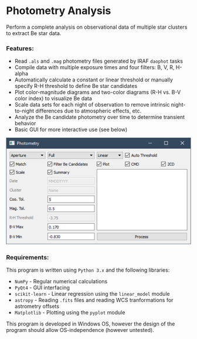 # Photometry Analysis

Perform a complete analysis on observational data of multiple star clusters to extract Be star data.

### Features:

* Read ```.als``` and ```.mag``` photometry files generated by IRAF ```daophot``` tasks
* Compile data with multiple exposure times and four filters: B, V, R, H-alpha
* Automatically calculate a constant or linear threshold or manually specify R-H threshold to define Be star candidates
* Plot color-magnitude diagrams and two-color diagrams (R-H vs. B-V color index) to visualize Be data
* Scale data sets for each night of observation to remove intrinsic night-to-night differences due to atmospheric effects, etc.
* Analyze the Be candidate photometry over time to determine transient behavior
* Basic GUI for more interactive use (see below)

![Alt text](screenshots/2018-07-17.png?raw=True)

### Requirements:

This program is written using ```Python 3.x``` and the following libraries:
* ```NumPy``` - Regular numerical calculations
* ```PyQt4``` - GUI interfacing
* ```scikit-learn``` - Linear regression using the ```linear_model``` module
* ```astropy``` - Reading ```.fits``` files and reading WCS tranformations for astrometry offsets
* ```Matplotlib``` - Plotting using the ```pyplot``` module

This program is developed in Windows OS, however the design of the program should allow OS-independence (however untested).
